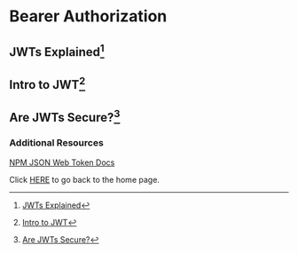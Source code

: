 # Bearer Authorization


## JWTs Explained[^1]

## Intro to JWT[^2]

## Are JWTs Secure?[^3]

### Additional Resources

[NPM JSON Web Token Docs](https://www.npmjs.com/package/jsonwebtoken)

Click [HERE](README.md) to go back to the home page.

[^1]: [JWTs Explained](https://www.youtube.com/watch?v=926mknSW9Lo)

[^2]: [Intro to JWT](https://jwt.io/introduction/)

[^3]: [Are JWTs Secure?](https://stackoverflow.com/questions/27301557/if-you-can-decode-jwt-how-are-they-secure)